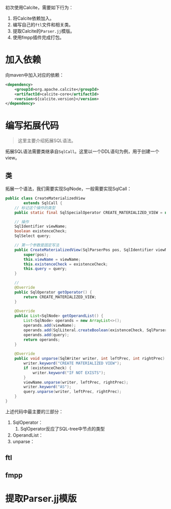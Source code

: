 初次使用Calcite，需要如下行为：
1. 将Calcite依赖加入。
2. 编写自己的`ftl`文件和相关类。
3. 提取Calcite的`Parser.jj`模版。
4. 使用fmpp插件完成打包。

# 加入依赖
向maven中加入对应的依赖：
```xml
<dependency>  
    <groupId>org.apache.calcite</groupId>  
    <artifactId>calcite-core</artifactId>  
    <version>${calcite.version}</version>  
</dependency>
```
# 编写拓展代码
> 这里主要介绍拓展SQL语法。

拓展SQL语法需要类继承自`SqlCall`。这里以一个DDL语句为例，用于创建一个view。
## 类
拓展一个语法，我们需要实现SqlNode，一般需要实现SqlCall：
```java
public class CreateMaterializedView  
        extends SqlCall {
    // 标记这个操作的类型
    public static final SqlSpecialOperator CREATE_MATERIALIZED_VIEW = new SqlSpecialOperator("CREATE_MATERIALIZED_VIEW", SqlKind.OTHER_DDL);  

    // 操作
    SqlIdentifier viewName;  
    boolean existenceCheck;  
    SqlSelect query;  

	// 第一个参数是固定写法
    public CreateMaterializedView(SqlParserPos pos, SqlIdentifier viewName, boolean existenceCheck, SqlSelect query) {  
        super(pos);  
        this.viewName = viewName;  
        this.existenceCheck = existenceCheck;  
        this.query = query;  
    }  

	// 
    @Override  
    public SqlOperator getOperator() {  
        return CREATE_MATERIALIZED_VIEW;  
    }  
  
    @Override  
    public List<SqlNode> getOperandList() {  
        List<SqlNode> operands = new ArrayList<>();  
        operands.add(viewName);  
        operands.add(SqlLiteral.createBoolean(existenceCheck, SqlParserPos.ZERO));  
        operands.add(query);  
        return operands;  
    }  
  
    @Override  
    public void unparse(SqlWriter writer, int leftPrec, int rightPrec) {  
        writer.keyword("CREATE MATERIALIZED VIEW");  
        if (existenceCheck) {  
            writer.keyword("IF NOT EXISTS");  
        }  
        viewName.unparse(writer, leftPrec, rightPrec);  
        writer.keyword("AS");  
        query.unparse(writer, leftPrec, rightPrec);  
    }  
}
```
上述代码中最主要的三部分：
1. SqlOperator：
	1. SqlOperator反应了SQL-tree中节点的类型
2. OperandList：
3. unparse：
## ftl

## fmpp

# 提取Parser.jj模版